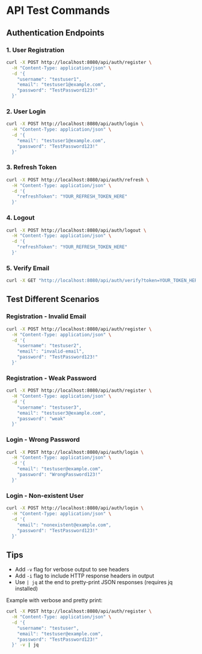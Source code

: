 # API Test Commands

## Authentication Endpoints

### 1. User Registration
```bash
curl -X POST http://localhost:8080/api/auth/register \
  -H "Content-Type: application/json" \
  -d '{
    "username": "testuser1",
    "email": "testuser1@example.com",
    "password": "TestPassword123!"
  }'
```

### 2. User Login
```bash
curl -X POST http://localhost:8080/api/auth/login \
  -H "Content-Type: application/json" \
  -d '{
    "email": "testuser1@example.com",
    "password": "TestPassword123!"
  }'
```

### 3. Refresh Token
```bash
curl -X POST http://localhost:8080/api/auth/refresh \
  -H "Content-Type: application/json" \
  -d '{
    "refreshToken": "YOUR_REFRESH_TOKEN_HERE"
  }'
```

### 4. Logout
```bash
curl -X POST http://localhost:8080/api/auth/logout \
  -H "Content-Type: application/json" \
  -d '{
    "refreshToken": "YOUR_REFRESH_TOKEN_HERE"
  }'
```

### 5. Verify Email
```bash
curl -X GET "http://localhost:8080/api/auth/verify?token=YOUR_TOKEN_HERE"
```

## Test Different Scenarios

### Registration - Invalid Email
```bash
curl -X POST http://localhost:8080/api/auth/register \
  -H "Content-Type: application/json" \
  -d '{
    "username": "testuser2",
    "email": "invalid-email",
    "password": "TestPassword123!"
  }'
```

### Registration - Weak Password
```bash
curl -X POST http://localhost:8080/api/auth/register \
  -H "Content-Type: application/json" \
  -d '{
    "username": "testuser3",
    "email": "testuser3@example.com",
    "password": "weak"
  }'
```

### Login - Wrong Password
```bash
curl -X POST http://localhost:8080/api/auth/login \
  -H "Content-Type: application/json" \
  -d '{
    "email": "testuser@example.com",
    "password": "WrongPassword123!"
  }'
```

### Login - Non-existent User
```bash
curl -X POST http://localhost:8080/api/auth/login \
  -H "Content-Type: application/json" \
  -d '{
    "email": "nonexistent@example.com",
    "password": "TestPassword123!"
  }'
```

## Tips
- Add `-v` flag for verbose output to see headers
- Add `-i` flag to include HTTP response headers in output
- Use `| jq` at the end to pretty-print JSON responses (requires jq installed)

Example with verbose and pretty print:
```bash
curl -X POST http://localhost:8080/api/auth/register \
  -H "Content-Type: application/json" \
  -d '{
    "username": "testuser",
    "email": "testuser@example.com",
    "password": "TestPassword123!"
  }' -v | jq
```